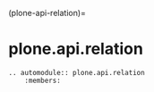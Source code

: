 (plone-api-relation)=

# plone.api.relation

```{eval-rst}
.. automodule:: plone.api.relation
    :members:
```
